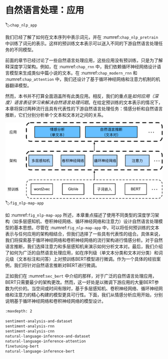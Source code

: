 # 自然语言处理：应用
:label:`chap_nlp_app`

我们已经了解了如何在文本序列中表示词元，并在 :numref:`chap_nlp_pretrain` 中训练了词元的表示。这样的预训练文本表示可以送入不同的下游自然语言处理任务的不同模型。

前面的章节已经讨论了一些自然语言处理应用，这些应用没有预训练，只是为了解释深度学习架构。例如，在 :numref:`chap_rnn` 中，我们依赖循环神经网络设计语言模型来生成类似中篇小说的文本。在 :numref:`chap_modern_rnn` 和 :numref:`chap_attention` 中，我们还设计了基于循环神经网络和注意力机制的机器翻译模型。

然而，本书并不打算全面涵盖所有此类应用。相反，我们的重点是*如何应用（深度）语言表征学习来解决自然语言处理问题*。在给定预训练的文本表示的情况下，本章将探讨两种流行且具有代表性的下游自然语言处理任务：情感分析和自然语言推断，它们分别分析单个文本和文本对之间的关系。

![预训练文本表示可以送入不同下游自然语言处理任务的不同模型。本章重点介绍如何为不同的下游自然语言处理应用设计模型。](../img/nlp-map-app.svg)
:label:`fig_nlp-map-app`

如 :numref:`fig_nlp-map-app` 所述，本章重点描述了使用不同类型的深度学习架构（如多层感知机、卷积神经网络、循环神经网络和注意力）设计自然语言处理模型的基本思想。尽管在 :numref:`fig_nlp-map-app` 中，可以将任何预训练的文本表示与任何应用的架构相结合，但我们选择了一些具有代表性的组合。具体来说，我们将探索基于循环神经网络和卷积神经网络的流行架构进行情感分析。对于自然语言推断，我们选择注意力和多层感知机来演示如何分析文本对。最后，我们介绍了如何为广泛的自然语言处理应用，如在序列级（单文本分类和文本对分类）和词元级（文本标注和问答）上对预训练BERT模型进行微调。作为一个具体的经验案例，我们将针对自然语言推断对BERT进行微调。

正如我们在 :numref:`sec_bert` 中介绍的那样，对于广泛的自然语言处理应用，BERT只需要最少的架构更改。然而，这一好处是以微调下游应用的大量BERT参数为代价的。当空间或时间有限时，基于多层感知机、卷积神经网络、循环神经网络和注意力的精心构建的模型更具可行性。下面，我们从情感分析应用开始，分别说明基于循环神经网络和卷积神经网络的模型设计。

```toc
:maxdepth: 2

sentiment-analysis-and-dataset
sentiment-analysis-rnn
sentiment-analysis-cnn
natural-language-inference-and-dataset
natural-language-inference-attention
finetuning-bert
natural-language-inference-bert
```
